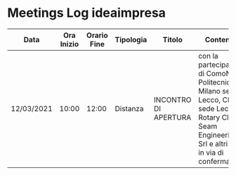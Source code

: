 # Meetings Log ideaimpresa

| Data       | Ora Inizio | Orario Fine | Tipologia | Titolo               | Contenuto                                                                                                                                                     |
| ---------- | ---------- | ----------- | --------- | -------------------- | ------------------------------------------------------------------------------------------------------------------------------------------------------------- |
| 12/03/2021 | 10:00      | 12:00       | Distanza  | INCONTRO DI APERTURA | con la partecipazione di ComoNExT, Politecnico di Milano sede di Lecco, CNR sede Lecco, Rotary Club e Seam Engineering Srl e altri ospiti in via di conferma. |
